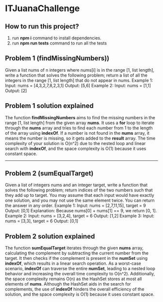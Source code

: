 # ITJuanaChallenge

## How to run this project?

1. run **npm i** command to install dependencies.
2. run **npm run tests** command to run all the tests

## Problem 1 (findMissingNumbers))

Given a list nums of n integers where nums[i] is in the range [1, list length], write a function
that solves the following problem; return a list of all the integers in the range [1, list length]
that do not appear in nums.
Example 1:
Input: nums = [4,3,2,7,8,2,3,1]
Output: [5,6]
Example 2:
Input: nums = [1,1]
Output: [2]

## Problem 1 solution explained

The function **findMissingNumbers** aims to find the missing numbers in the range [1, list length] from the given array **nums**. It uses a **for** loop to iterate through the **nums** array and tries to find each number from 1 to the length of the array using **indexOf**. If a number is not found in the **nums** array, it means the number is missing, so it gets added to the **result** array. The time complexity of your solution is O(n^2) due to the nested loop and linear search with **indexOf**, and the space complexity is O(1) because it uses constant space.

---

## Problem 2 (sumEqualTarget)

Given a list of integers nums and an integer target, write a function that solves the following
problem; return indices of the two numbers such that they add up to target.
You may assume that each input would have exactly one solution, and you may not use the
same element twice.
You can return the answer in any order.
Example 1:
Input: nums = [2,7,11,15], target = 9
Output: [0,1]
Explanation: Because nums[0] + nums[1] == 9, we return [0, 1].
Example 2:
Input: nums = [3,2,4], target = 6
Output: [1,2]
Example 3:
Input: nums = [3,3], target = 6
Output: [0,1]

## Problem 2 solution explained

The function **sumEqualTarget** iterates through the given **nums** array, calculating the complement by subtracting the current number from the target. It then checks if the complement is present in the **numSet** using **indexOf**, which results in a linear search operation. As a worst-case scenario, **indexOf** can traverse the entire **numSet**, leading to a nested loop behavior and increasing the overall time complexity to O(n^2). Additionally, the space complexity remains O(n) as the HashSet stores at most all elements of **nums**. Although the HashSet aids in the search for complements, the use of **indexOf** hinders the overall efficiency of the solution, and the space complexity is O(1) because it uses constant space.
